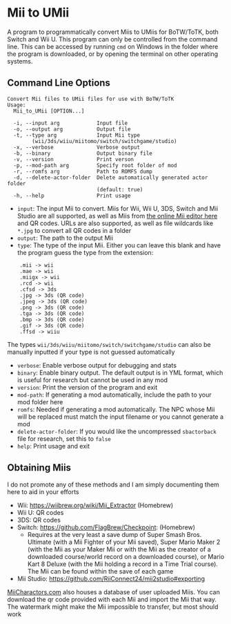 # Mii to UMii
A program to programmatically convert Miis to UMiis for BoTW/ToTK, both Switch and Wii U. This program can only be controlled from the command line. This can be accessed by running `cmd` on Windows in the folder where the program is downloaded, or by opening the terminal on other operating systems.

## Command Line Options
```
Convert Mii files to UMii files for use with BoTW/ToTK
Usage:
  Mii_to_UMii [OPTION...]

  -i, --input arg            Input file
  -o, --output arg           Output file
  -t, --type arg             Input Mii type
        (wii/3ds/wiiu/miitomo/switch/switchgame/studio)
  -x, --verbose              Verbose output
  -b, --binary               Output binary file
  -v, --version              Print verson
  -p, --mod-path arg         Specify root folder of mod
  -r, --romfs arg            Path to ROMFS dump
  -d, --delete-actor-folder  Delete automatically generated actor folder
                             (default: true)
  -h, --help                 Print usage
```

* `input`: The input Mii to convert. Miis for Wii, Wii U, 3DS, Switch and Mii Studio are all supported, as well as Miis from [the online Mii editor here](https://rc24.xyz/goodies/mii/) and QR codes. URLs are also supported, as well as file wildcards like `*.jpg` to convert all QR codes in a folder
* `output`: The path to the output Mii
* `type`: The type of the input Mii. Either you can leave this blank and have the program guess the type from the extension:
```
	.mii -> wii
	.mae -> wii
	.miigx -> wii
	.rcd -> wii
	.cfsd -> 3ds
	.jpg -> 3ds (QR code)
	.jpeg -> 3ds (QR code)
	.png -> 3ds (QR code)
	.tga -> 3ds (QR code)
	.bmp -> 3ds (QR code)
	.gif -> 3ds (QR code)
	.ffsd -> wiiu
```
The types `wii/3ds/wiiu/miitomo/switch/switchgame/studio` can also be manually inputted if your type is not guessed automatically
* `verbose`: Enable verbose output for debugging and stats
* `binary`: Enable binary output. The default output is in YML format, which is useful for research but cannot be used in any mod
* `version`: Print the version of the program and exit
* `mod-path`: If generating a mod automatically, include the path to your mod folder here
* `romfs`: Needed if generating a mod automatically. The NPC whose Mii will be replaced must match the input filename or you cannot generate a mod
* `delete-actor-folder`: If you would like the uncompressed `sbactorback` file for research, set this to `false`
* `help`: Print usage and exit

## Obtaining Miis
I do not promote any of these methods and I am simply documenting them here to aid in your efforts

* Wii: https://wiibrew.org/wiki/Mii_Extractor (Homebrew)
* Wii U: QR codes
* 3DS: QR codes
* Switch: https://github.com/FlagBrew/Checkpoint: (Homebrew)
	* Requires at the very least a save dump of Super Smash Bros. Ultimate (with a Mii Fighter of your Mii saved), Super Mario Maker 2 (with the Mii as your Maker Mii or with the Mii as the creator of a downloaded course/world record on a downloaded course), or Mario Kart 8 Deluxe (with the Mii holding a record in a Time Trial course). The Mii can be found within the save of each game
* Mii Studio: https://github.com/RiiConnect24/mii2studio#exporting

[MiiCharactors.com](https://www.miicharacters.com/) also houses a database of user uploaded Miis. You can download the qr code provided with each Mii and import the Mii that way. The watermark might make the Mii impossible to transfer, but most should work
